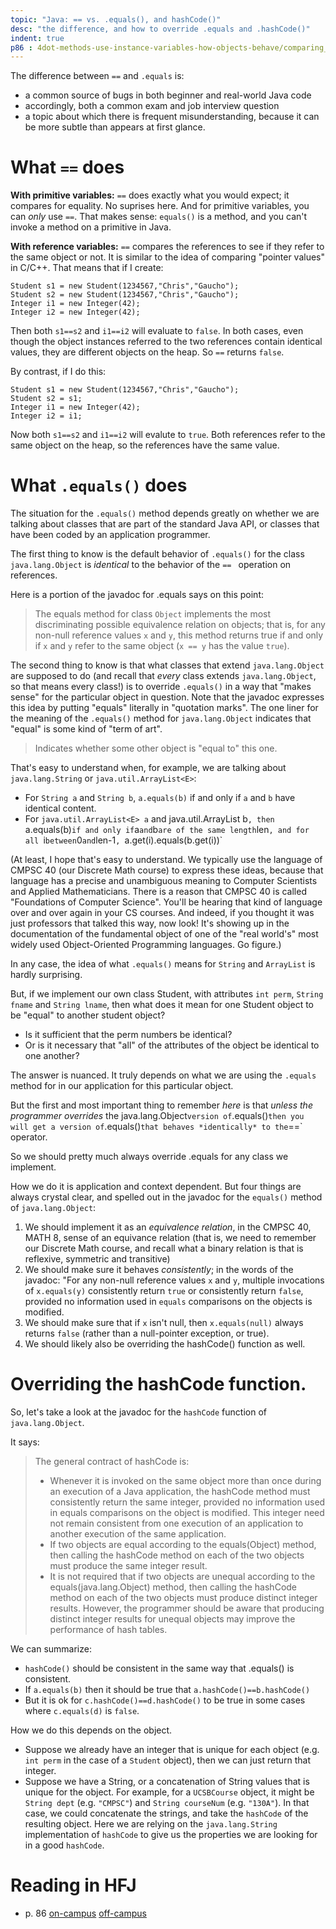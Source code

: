 ```yaml
---
topic: "Java: == vs. .equals(), and hashCode()"
desc: "the difference, and how to override .equals and .hashCode()"
indent: true
p86 : 4dot-methods-use-instance-variables-how-objects-behave/comparing_variables_open_parenthesis_pri
---
```


The difference between `==` and `.equals` is:

* a common source of bugs in both beginner and real-world Java code
* accordingly, both a common exam and job interview question
* a topic about which there is frequent misunderstanding, because it can be more subtle than
  appears at first glance.


# What `==` does

<b>With primitive variables:</b> `==` does exactly what you would expect; it compares for equality.  No suprises here.  And for primitive
variables, you can *only* use `==`.  That makes sense: `equals()` is a method, and you can't invoke a method on a primitive in Java.

<b>With reference variables:</b> `==` compares the references to see if they refer to the same object or not.   It is similar to the idea of comparing "pointer values" in C/C++.    That means that if I create:

```
Student s1 = new Student(1234567,"Chris","Gaucho");
Student s2 = new Student(1234567,"Chris","Gaucho");
Integer i1 = new Integer(42);
Integer i2 = new Integer(42);
```

Then both `s1==s2` and `i1==i2` will evaluate to `false`.   In both cases, even though the object instances referred to the two references contain identical values, they are different objects on the heap.  So `==` returns `false`.

By contrast, if I do this:

```
Student s1 = new Student(1234567,"Chris","Gaucho");
Student s2 = s1;
Integer i1 = new Integer(42);
Integer i2 = i1;
```

Now both `s1==s2` and `i1==i2` will evalute to `true`.   Both references refer to the same object on the heap, so the references have the same value.

# What `.equals()` does

The situation for the `.equals()` method depends greatly on whether we are talking about classes that are part of the standard Java API, or classes that have been coded by an application programmer.

The first thing to know is the default behavior of `.equals()` for the class `java.lang.Object` is *identical* 
to the behavior of the `== ` operation on references.

Here is a portion of the javadoc for .equals says on this point:

> The equals method for class `Object` implements the most discriminating possible 
> equivalence relation on objects; that is, for any non-null reference values `x` and `y`, 
> this method returns true if and only if `x` and `y` refer to the same object (`x == y` has the value `true`).

The second thing to know is that what classes that extend `java.lang.Object` are supposed to do (and recall that *every* class extends 
`java.lang.Object`, so that means every class!) is to override `.equals()` in a way that "makes sense" for the particular object in
question.     Note that the javadoc expresses this idea by putting "equals" literally in "quotation marks".   The one liner for 
the meaning of the `.equals()` method for `java.lang.Object` indicates that "equal" is some kind of "term of art".  

> Indicates whether some other object is "equal to" this one.

That's easy to understand when, for example, we are talking about `java.lang.String` or `java.util.ArrayList<E>`:

* For `String a` and `String b`, `a.equals(b)` if and only if `a` and `b` have identical content.
* For `java.util.ArrayList<E> a` and java.util.ArrayList<E> b`, then `a.equals(b)` if and only if `a` and `b` are of the same length `len`, and for all `i` between `0` and `len-1`, `a.get(i).equals(b.get(i))`

(At least, I hope that's easy to understand.   We typically use the language of CMPSC 40 (our Discrete Math course) to express these ideas, because that language has a precise and unambiguous meaning to Computer Scientists and Applied Mathematicians.     There is a reason that CMPSC 40 is called "Foundations of Computer Science".   You'll be hearing that kind of language over and over again in your CS courses.  And indeed, if you thought it was just professors that talked this way, now look!  It's showing up in the documentation of the fundamental object of one of the "real world's" most widely used Object-Oriented Programming languages.   Go figure.)

In any case, the idea of what `.equals()` means for `String` and `ArrayList` is hardly surprising.

But, if we implement our own class Student, with attributes `int perm`, `String fname` and `String lname`, then what does it mean for one Student object to be "equal" to another student object?

* Is it sufficient that the perm numbers be identical?
* Or is it necessary that "all" of the attributes of the object be identical to one another?

The answer is nuanced.   It truly depends on what we are using the `.equals` method for in our application for this particular object.

But the first and most important thing to remember *here* is that *unless the programmer overrides* the java.lang.Object` version of `.equals()` then you will get a version of `.equals()` that behaves *identically* to the `==` operator.

So we should pretty much always override .equals for any class we implement.   

How we do it is application and context dependent.  But four things are always crystal clear, and spelled out in the javadoc for the `equals()` method of `java.lang.Object`:

1. We should implement it as an *equivalence relation*, in the CMPSC 40, MATH 8, sense of an equivance relation (that is, we need to remember our Discrete Math course, and recall what a binary relation is that is reflexive, symmetric and transitive) 
2. We should make sure it behaves *consistently*; in the words of the javadoc:  "For any non-null reference values `x` and `y`, multiple invocations of `x.equals(y)` consistently return `true` or consistently return `false`, provided no information used in `equals` comparisons on the objects is modified.
3. We should make sure that if `x` isn't null, then `x.equals(null)` always returns `false` (rather than a null-pointer exception, or true).
4. We should likely also be overriding the hashCode() function as well.

# Overriding the hashCode function.

So, let's take a look at the javadoc for the `hashCode` function of `java.lang.Object`.

It says: 

> The general contract of hashCode is:
>
> * Whenever it is invoked on the same object more than once during an execution of a Java application, the hashCode method must consistently return the same integer, provided no information used in equals comparisons on the object is modified. This integer need not remain consistent from one execution of an application to another execution of the same application.
> * If two objects are equal according to the equals(Object) method, then calling the hashCode method on each of the two objects must produce the same integer result.
> * It is not required that if two objects are unequal according to the equals(java.lang.Object) method, then calling the hashCode method on each of the two objects must produce distinct integer results. However, the programmer should be aware that producing distinct integer results for unequal objects may improve the performance of hash tables.
>
>

We can summarize: 

* `hashCode()` should be consistent in the same way that .equals() is consistent.
* If `a.equals(b)` then it should be true that `a.hashCode()==b.hashCode()`
* But it is ok for `c.hashCode()==d.hashCode()` to be true in some cases where `c.equals(d)` is `false`.

How we do this depends on the object.   

* Suppose we already have an integer that is unique for each object (e.g. `int perm` in the case of a `Student` object), then we can just return that integer.
* Suppose we have a String, or a concatenation of String values that is unique for the object.  For example, for a `UCSBCourse` object, it might be `String dept` (e.g. `"CMPSC"`) and `String courseNum` (e.g. `"130A"`).   In that case, we could concatenate the strings, and take the `hashCode` of the resulting object.  Here we are relying on the `java.lang.String` implementation of `hashCode` to give us the properties we are looking for in a good `hashCode`.


# Reading in HFJ

* p. 86
  [on-campus]({{site.on_campus}}/{{site.hfj_url}}/{{page.p86}})
  [off-campus]({{site.off_campus}}/{{site.hfj_url}}/{{page.p86}})	



